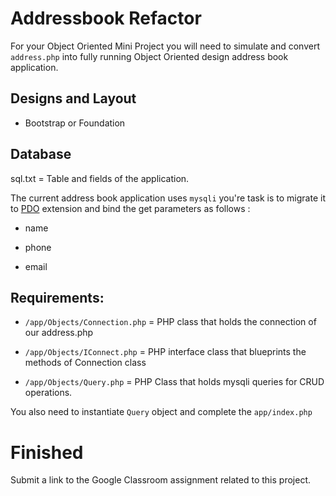 # Addressbook Refactor

For your Object Oriented Mini Project you will need to simulate and convert `address.php` into fully running Object Oriented design address book application.

## Designs and Layout

* Bootstrap or Foundation

## Database

sql.txt = Table and fields of the application.

The current address book application uses `mysqli` you're task is to migrate it to [PDO](https://websitebeaver.com/php-pdo-prepared-statements-to-prevent-sql-injection) extension and bind the get parameters as  follows :

* name

* phone

* email


## Requirements:

* `/app/Objects/Connection.php` = PHP class that holds the connection of our address.php

* `/app/Objects/IConnect.php` = PHP interface class that blueprints the methods of Connection class

* `/app/Objects/Query.php` = PHP Class that holds mysqli queries for CRUD operations.

You also need to instantiate `Query` object and complete the `app/index.php`

# Finished

Submit a link to the Google Classroom assignment related to this project.


